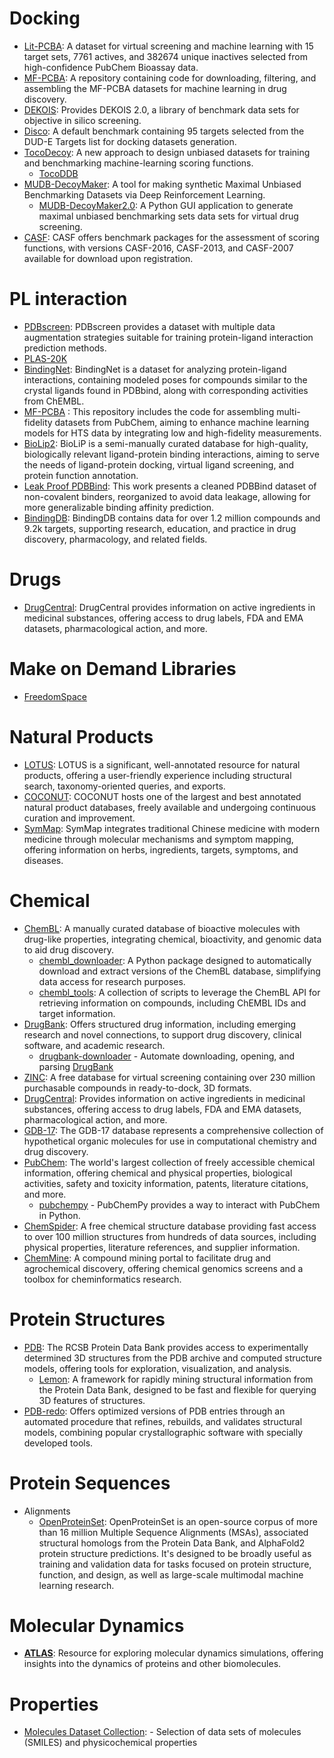 # Docking

- [Lit-PCBA](https://drugdesign.unistra.fr/LIT-PCBA/index.html): A dataset for virtual screening and machine learning with 15 target sets, 7761 actives, and 382674 unique inactives selected from high-confidence PubChem Bioassay data.
- [MF-PCBA](https://github.com/davidbuterez/mf-pcba): A repository containing code for downloading, filtering, and assembling the MF-PCBA datasets for machine learning in drug discovery.
- [DEKOIS](http://www.pharmchem.uni-tuebingen.de/dekois/): Provides DEKOIS 2.0, a library of benchmark data sets for objective in silico screening.
- [Disco](http://disco.csb.pitt.edu/Targets_top1.php?ligands): A default benchmark containing 95 targets selected from the DUD-E Targets list for docking datasets generation.
- [TocoDecoy](https://github.com/5AGE-zhang/TocoDecoy): A new approach to design unbiased datasets for training and benchmarking machine-learning scoring functions.
 	- [TocoDDB](http://cadd.zju.edu.cn/tocodecoy/)
- [MUDB-DecoyMaker](https://github.com/taoshen99/MUBDsyn): A tool for making synthetic Maximal Unbiased Benchmarking Datasets via Deep Reinforcement Learning.
 	- [MUDB-DecoyMaker2.0](https://github.com/jwxia2014/MUBD-DecoyMaker2.0): A Python GUI application to generate maximal unbiased benchmarking sets data sets for virtual drug screening.
- [CASF](http://www.pdbbind.org.cn/casf.php): CASF offers benchmark packages for the assessment of scoring functions, with versions CASF-2016, CASF-2013, and CASF-2007 available for download upon registration.

# PL interaction

- [PDBscreen](https://zenodo.org/records/8049380): PDBscreen provides a dataset with multiple data augmentation strategies suitable for training protein-ligand interaction prediction methods.
- [PLAS-20K](https://chemrxiv.org/engage/api-gateway/chemrxiv/assets/orp/resource/item/64cca66569bfb8925a5514c5/original/plas-20k-extended-dataset-of-protein-ligand-affinities-from-md-simulations-for-machine-learning-applications.pdf)
- [BindingNet](http://bindingnet.huanglab.org.cn/):  BindingNet is a dataset for analyzing protein-ligand interactions, containing modeled poses for compounds similar to the crystal ligands found in PDBbind, along with corresponding activities from ChEMBL.
- [MF-PCBA](https://github.com/davidbuterez/mf-pcba) : This repository includes the code for assembling multi-fidelity datasets from PubChem, aiming to enhance machine learning models for HTS data by integrating low and high-fidelity measurements.
- [BioLip2](https://zhanggroup.org/BioLiP/index.cgi): BioLiP is a semi-manually curated database for high-quality, biologically relevant ligand-protein binding interactions, aiming to serve the needs of ligand-protein docking, virtual ligand screening, and protein function annotation.
- [Leak Proof PDBBind](https://arxiv.org/abs/2308.09639): This work presents a cleaned PDBBind dataset of non-covalent binders, reorganized to avoid data leakage, allowing for more generalizable binding affinity prediction.
- [BindingDB](https://www.bindingdb.org/bind/index.jsp): BindingDB contains data for over 1.2 million compounds and 9.2k targets, supporting research, education, and practice in drug discovery, pharmacology, and related fields.

# Drugs

- [DrugCentral](https://drugcentral.org/): DrugCentral provides information on active ingredients in medicinal substances, offering access to drug labels, FDA and EMA datasets, pharmacological action, and more.

# Make on Demand Libraries

- [FreedomSpace](https://chem-space.com/compounds/freedom-space)

# Natural Products

- [LOTUS](https://lotus.naturalproducts.net/): LOTUS is a significant, well-annotated resource for natural products, offering a user-friendly experience including structural search, taxonomy-oriented queries, and exports.
- [COCONUT](https://coconut.naturalproducts.net/): COCONUT hosts one of the largest and best annotated natural product databases, freely available and undergoing continuous curation and improvement.
- [SymMap](http://www.symmap.org/): SymMap integrates traditional Chinese medicine with modern medicine through molecular mechanisms and symptom mapping, offering information on herbs, ingredients, targets, symptoms, and diseases.

# Chemical

- [ChemBL](https://www.ebi.ac.uk/chembl/): A manually curated database of bioactive molecules with drug-like properties, integrating chemical, bioactivity, and genomic data to aid drug discovery.
 	- [chembl_downloader](https://github.com/cthoyt/chembl-downloader): A Python package designed to automatically download and extract versions of the ChemBL database, simplifying data access for research purposes.
 	- [chembl_tools](https://github.com/mgalardini/chembl_tools): A collection of scripts to leverage the ChemBL API for retrieving information on compounds, including ChEMBL IDs and target information.
- [DrugBank](https://go.drugbank.com/): Offers structured drug information, including emerging research and novel connections, to support drug discovery, clinical software, and academic research.
 	- [drugbank-downloader](https://github.com/cthoyt/drugbank_downloader) - Automate downloading, opening, and parsing [DrugBank](https://www.drugbank.com/)
- [ZINC](https://zinc.docking.org/): A free database for virtual screening containing over 230 million purchasable compounds in ready-to-dock, 3D formats.
- [DrugCentral](https://drugcentral.org/): Provides information on active ingredients in medicinal substances, offering access to drug labels, FDA and EMA datasets, pharmacological action, and more.
- [GDB-17](http://gdb.unibe.ch/): The GDB-17 database represents a comprehensive collection of hypothetical organic molecules for use in computational chemistry and drug discovery.
- [PubChem](https://pubchem.ncbi.nlm.nih.gov/): The world's largest collection of freely accessible chemical information, offering chemical and physical properties, biological activities, safety and toxicity information, patents, literature citations, and more.
 	- [pubchempy](http://pubchempy.readthedocs.io/en/latest/) - PubChemPy provides a way to interact with PubChem in Python.
- [ChemSpider](http://chemspider.com/): A free chemical structure database providing fast access to over 100 million structures from hundreds of data sources, including physical properties, literature references, and supplier information.
- [ChemMine](http://chemminedb.ucr.edu/): A compound mining portal to facilitate drug and agrochemical discovery, offering chemical genomics screens and a toolbox for cheminformatics research.

# Protein Structures

- [PDB](https://www.rcsb.org/): The RCSB Protein Data Bank provides access to experimentally determined 3D structures from the PDB archive and computed structure models, offering tools for exploration, visualization, and analysis.
  - [Lemon](https://github.com/chopralab/lemon): A framework for rapidly mining structural information from the Protein Data Bank, designed to be fast and flexible for querying 3D features of structures.
- [PDB-redo](https://pdb-redo.eu/): Offers optimized versions of PDB entries through an automated procedure that refines, rebuilds, and validates structural models, combining popular crystallographic software with specially developed tools.

# Protein Sequences

- Alignments
 	- [OpenProteinSet](https://arxiv.org/abs/2308.05326): OpenProteinSet is an open-source corpus of more than 16 million Multiple Sequence Alignments (MSAs), associated structural homologs from the Protein Data Bank, and AlphaFold2 protein structure predictions. It's designed to be broadly useful as training and validation data for tasks focused on protein structure, function, and design, as well as large-scale multimodal machine learning research.

# Molecular Dynamics

- **[ATLAS](https://www.dsimb.inserm.fr/ATLAS)**: Resource for exploring molecular dynamics simulations, offering insights into the dynamics of proteins and other biomolecules.

# Properties

- [Molecules Dataset Collection](https://github.com/GLambard/Molecules_Dataset_Collection?tab=readme-ov-file): - Selection of data sets of molecules (SMILES) and physicochemical properties
